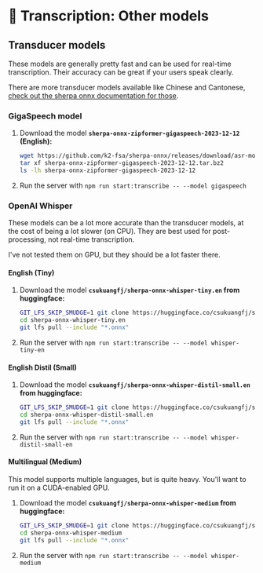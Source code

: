 # 👄 Transcription: Other models

## Transducer models

These models are generally pretty fast and can be used for real-time transcription. Their accuracy can be great if your users speak clearly.

There are more transducer models available like Chinese and Cantonese, [check out the sherpa onnx documentation for those](https://k2-fsa.github.io/sherpa/onnx/pretrained_models/offline-transducer/index.html).

### GigaSpeech model

1. Download the model **`sherpa-onnx-zipformer-gigaspeech-2023-12-12` (English):**

    ```bash
    wget https://github.com/k2-fsa/sherpa-onnx/releases/download/asr-models/sherpa-onnx-zipformer-gigaspeech-2023-12-12.tar.bz2
    tar xf sherpa-onnx-zipformer-gigaspeech-2023-12-12.tar.bz2
    ls -lh sherpa-onnx-zipformer-gigaspeech-2023-12-12
    ```

2. Run the server with `npm run start:transcribe -- --model gigaspeech`

### OpenAI Whisper

These models can be a lot more accurate than the transducer models, at the cost of being a lot slower (on CPU). They are best used for post-processing, not real-time transcription.

I've not tested them on GPU, but they should be a lot faster there.

#### English (Tiny)

1. Download the model **`csukuangfj/sherpa-onnx-whisper-tiny.en` from huggingface:**

    ```bash
    GIT_LFS_SKIP_SMUDGE=1 git clone https://huggingface.co/csukuangfj/sherpa-onnx-whisper-tiny.en
    cd sherpa-onnx-whisper-tiny.en
    git lfs pull --include "*.onnx"
    ```

2. Run the server with `npm run start:transcribe -- --model whisper-tiny-en`

#### English Distil (Small)

1. Download the model **`csukuangfj/sherpa-onnx-whisper-distil-small.en` from huggingface:**

    ```bash
    GIT_LFS_SKIP_SMUDGE=1 git clone https://huggingface.co/csukuangfj/sherpa-onnx-whisper-distil-small.en
    cd sherpa-onnx-whisper-distil-small.en
    git lfs pull --include "*.onnx"
    ```

2. Run the server with `npm run start:transcribe -- --model whisper-distil-small-en`

#### Multilingual (Medium)

This model supports multiple languages, but is quite heavy. You'll want to run it on a CUDA-enabled GPU.

1. Download the model **`csukuangfj/sherpa-onnx-whisper-medium` from huggingface:**

    ```bash
    GIT_LFS_SKIP_SMUDGE=1 git clone https://huggingface.co/csukuangfj/sherpa-onnx-whisper-medium
    cd sherpa-onnx-whisper-medium
    git lfs pull --include "*.onnx"
    ```

2. Run the server with `npm run start:transcribe -- --model whisper-medium`
